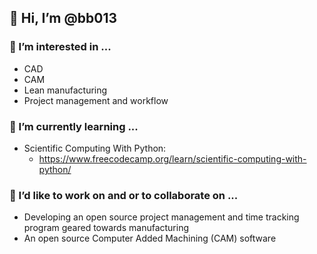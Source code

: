 ## 👋 Hi, I’m @bb013

### 👀 I’m interested in ...
- CAD
- CAM
- Lean manufacturing
- Project management and workflow
### 🌱 I’m currently learning ...
- Scientific Computing With Python:
  - https://www.freecodecamp.org/learn/scientific-computing-with-python/
### 💞️ I’d like to work on and or to collaborate on ...
- Developing an open source project management and time tracking program geared towards manufacturing
- An open source Computer Added Machining (CAM) software

<!---
- 📫 How to reach me ...
--->

<!---
bb013/bb013 is a ✨ special ✨ repository because its `README.md` (this file) appears on your GitHub profile.
You can click the Preview link to take a look at your changes.
--->
